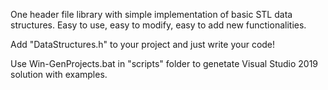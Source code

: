 One header file library with simple implementation of
basic STL data structures. Easy to use, easy to modify,
easy to add new functionalities.

Add "DataStructures.h" to your project and just write your code!

Use Win-GenProjects.bat in "scripts" folder to genetate Visual Studio 2019 solution with examples.

